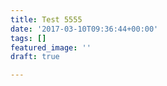 ```yaml
---
title: Test 5555
date: '2017-03-10T09:36:44+00:00'
tags: []
featured_image: ''
draft: true

---
```


